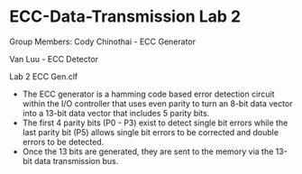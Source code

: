 # ECC-Data-Transmission Lab 2

Group Members:
Cody Chinothai - ECC Generator

Van Luu - ECC Detector

Lab 2 ECC Gen.clf 
- The ECC generator is a hamming code based error detection circuit within the I/O controller that uses even parity to turn an 8-bit data vector into a 13-bit data vector that includes 5 parity bits. 
- The first 4 parity bits (P0 - P3) exist to detect single bit errors while the last parity bit (P5) allows single bit errors to be corrected and double errors to be detected. 
- Once the 13 bits are generated, they are sent to the memory via the 13-bit data transmission bus. 
